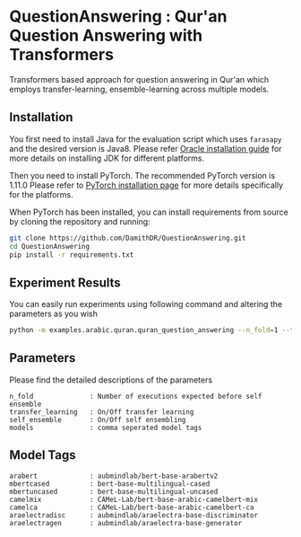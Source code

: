 
# QuestionAnswering : Qur'an Question Answering with Transformers

Transformers based approach for question answering in Qur'an which employs transfer-learning, ensemble-learning across multiple models.

## Installation
You first need to install Java for the evaluation script which uses `farasapy` and the desired version is Java8. 
Please refer [Oracle installation guide](https://docs.oracle.com/javase/8/docs/technotes/guides/install/install_overview.html) for more details on installing JDK for different platforms.

Then you need to install PyTorch. The recommended PyTorch version is 1.11.0
Please refer to [PyTorch installation page](https://pytorch.org/get-started/locally/#start-locally) for more details specifically for the platforms.

When PyTorch has been installed, you can install requirements from source by cloning the repository and running:

```bash
git clone https://github.com/DamithDR/QuestionAnswering.git
cd QuestionAnswering
pip install -r requirements.txt
```

## Experiment Results
You can easily run experiments using following command and altering the parameters as you wish

```bash
python -m examples.arabic.quran.quran_question_answering --n_fold=1 --transfer_learning=False --self_ensemble=False --models=camelmix,arabert
```

## Parameters
Please find the detailed descriptions of the parameters
```text
n_fold              : Number of executions expected before self ensemble
transfer_learning   : On/Off transfer learning
self_ensemble       : On/Off self ensembling
models              : comma seperated model tags
```

## Model Tags
```text
arabert             : aubmindlab/bert-base-arabertv2
mbertcased          : bert-base-multilingual-cased
mbertuncased        : bert-base-multilingual-uncased
camelmix            : CAMeL-Lab/bert-base-arabic-camelbert-mix
camelca             : CAMeL-Lab/bert-base-arabic-camelbert-ca
araelectradisc      : aubmindlab/araelectra-base-discriminator
araelectragen       : aubmindlab/araelectra-base-generator
```

